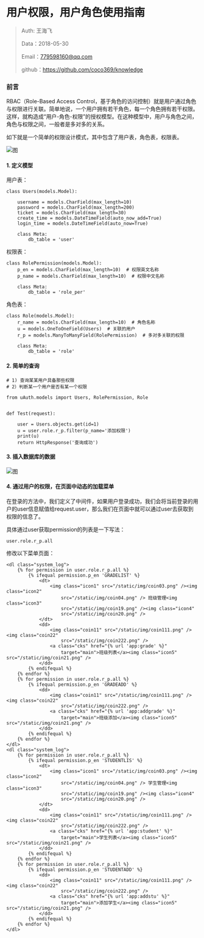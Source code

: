 
# 用户权限，用户角色使用指南

>Auth: 王海飞
>
>Data：2018-05-30
>
>Email：779598160@qq.com
>
>github：https://github.com/coco369/knowledge

### 前言

RBAC（Role-Based Access Control，基于角色的访问控制）就是用户通过角色与权限进行关联。简单地说，一个用户拥有若干角色，每一个角色拥有若干权限。这样，就构造成“用户-角色-权限”的授权模型。在这种模型中，用户与角色之间，角色与权限之间，一般者是多对多的关系。


如下就是一个简单的权限设计模式，其中包含了用户表，角色表，权限表。

![图](images/django_rbac.png)


#### 1. 定义模型

用户表：

	class Users(models.Model):
	
	    username = models.CharField(max_length=10)
	    password = models.CharField(max_length=200)
	    ticket = models.CharField(max_length=30)
	    create_time = models.DateTimeField(auto_now_add=True)
	    login_time = models.DateTimeField(auto_now=True)
	
	    class Meta:
	        db_table = 'user'
	

权限表：

	class RolePermission(models.Model):
	    p_en = models.CharField(max_length=10)  # 权限英文名称
	    p_name = models.CharField(max_length=10)  # 权限中文名称
	
	    class Meta:
	        db_table = 'role_per'

角色表：
	
	class Role(models.Model):
	    r_name = models.CharField(max_length=10)  # 角色名称
	    u = models.OneToOneField(Users)  # 关联的用户
	    r_p = models.ManyToManyField(RolePermission)  # 多对多关联的权限
	
	    class Meta:
	        db_table = 'role'

#### 2. 简单的查询

	# 1) 查询某某用户具备那些权限
	# 2）判断某一个用户是否有某一个权限
	
	from uAuth.models import Users, RolePermission, Role
	
	
	def Test(request):
	
	    user = Users.objects.get(id=1)
	    u = user.role.r_p.filter(p_name='添加权限')
	    print(u)
	    return HttpResponse('查询成功')

#### 3. 插入数据库的数据

![图](images/django_role_permission.png)


#### 4. 通过用户的权限，在页面中动态的加载菜单

在登录的方法中，我们定义了中间件，如果用户登录成功，我们会将当前登录的用户的user信息赋值给request.user，那么我们在页面中就可以通过user去获取到权限的信息了。

具体通过user获取permission的列表是一下写法：

	user.role.r_p.all

修改以下菜单页面：

	<dl class="system_log">
		{% for permission in user.role.r_p.all %}
			{% ifequal permission.p_en 'GRADELIST' %}
				<dt>
					<img class="icon1" src="/static/img/coin03.png" /><img class="icon2"
						src="/static/img/coin04.png" /> 班级管理<img class="icon3"
						src="/static/img/coin19.png" /><img class="icon4"
						src="/static/img/coin20.png" />
				</dt>
				<dd>
					<img class="coin11" src="/static/img/coin111.png" /><img class="coin22"
						src="/static/img/coin222.png" />
					<a class="cks" href="{% url 'app:grade' %}"
						target="main">班级列表</a><img class="icon5" src="/static/img/coin21.png" />
				</dd>
			{% endifequal %}
		{% endfor %}
		{% for permission in user.role.r_p.all %}
			{% ifequal permission.p_en 'GRADEADD' %}
				<dd>
					<img class="coin11" src="/static/img/coin111.png" /><img class="coin22"
						src="/static/img/coin222.png" />
					<a class="cks" href="{% url 'app:addgrade' %}"
						target="main">班级添加</a><img class="icon5" src="/static/img/coin21.png" />
				</dd>
			{% endifequal %}
		{% endfor %}
	</dl>
	<dl class="system_log">
		{% for permission in user.role.r_p.all %}
			{% ifequal permission.p_en 'STUDENTLIS' %}
				<dt>
					<img class="icon1" src="/static/img/coin03.png" /><img class="icon2"
						src="/static/img/coin04.png" /> 学生管理<img class="icon3"
						src="/static/img/coin19.png" /><img class="icon4"
						src="/static/img/coin20.png" />
				</dt>
				<dd>
					<img class="coin11" src="/static/img/coin111.png" /><img class="coin22"
						src="/static/img/coin222.png" />
					<a class="cks" href="{% url 'app:student' %}"
						target="main">学生列表</a><img class="icon5" src="/static/img/coin21.png" />
				</dd>
			{% endifequal %}
		{% endfor %}
		{% for permission in user.role.r_p.all %}
			{% ifequal permission.p_en 'STUDENTADD' %}
				<dd>
					<img class="coin11" src="/static/img/coin111.png" /><img class="coin22"
						src="/static/img/coin222.png" />
					<a class="cks" href="{% url 'app:addstu' %}"
						target="main">添加学生</a><img class="icon5" src="/static/img/coin21.png" />
				</dd>
			{% endifequal %}
		{% endfor %}
	</dl>
